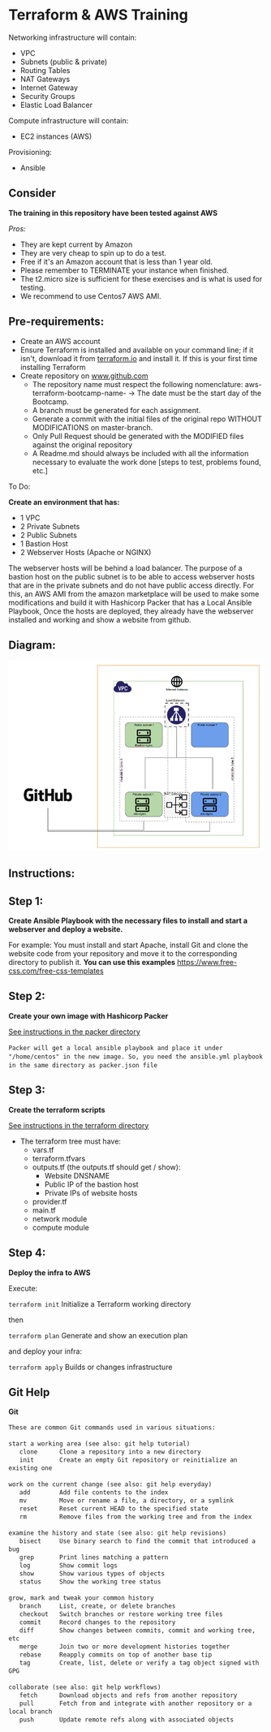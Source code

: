 # Terraform & AWS Training 

Networking infrastructure will contain:

* VPC
* Subnets (public & private)
* Routing Tables
* NAT Gateways
* Internet Gateway
* Security Groups
* Elastic Load Balancer

Compute infrastructure will contain:

* EC2 instances (AWS)

Provisioning:

* Ansible

## Consider

**The training in this repository have been tested against AWS**

*Pros:*

* They are kept current by Amazon
* They are very cheap to spin up to do a test. 
* Free if it's an Amazon account that is less than 1 year old. 
* Please remember to TERMINATE your instance when finished.
* The t2.micro size is sufficient for these exercises and is what is used for testing.
* We recommend to use Centos7 AWS AMI. 

## Pre-requirements:

* Create an AWS account
* Ensure Terraform is installed and available on your command line; if it isn't, download it from [terraform.io](www.terraform.io) and install it. If this is your first time installing Terraform
* Create repository on www.github.com
    * The repository name must respect the following nomenclature: aws-terraform-bootcamp-name- <YYMMDD> -> The date must be the start day of the Bootcamp.
    * A branch must be generated for each assignment.
    * Generate a commit with the initial files of the original repo WITHOUT MODIFICATIONS on master-branch.
    * Only Pull Request should be generated with the MODIFIED files against the original repository
    * A Readme.md should always be included with all the information necessary to evaluate the work done [steps to test, problems found, etc.]





 To Do:
 
**Create an environment that has:**

* 1 VPC
* 2 Private Subnets
* 2 Public Subnets
* 1 Bastion Host
* 2 Webserver Hosts (Apache or NGINX)

The webserver hosts will be behind a load balancer.
The purpose of a bastion host on the public subnet is to be able to access webserver hosts
that are in the private subnets and do not have public access directly.
For this, an AWS AMI from the amazon marketplace will be used to make some modifications and build it with Hashicorp Packer that has a Local Ansible Playbook,
Once the hosts are deployed, they already have the webserver installed and working and show a website from github.

## Diagram:

![](bootcamp-diagram.png)



## Instructions: 


## Step 1:

**Create Ansible Playbook with the necessary files to install and start a webserver and deploy a website.**

For example: You must install and start Apache, install Git and clone the website code from your repository and move it to the corresponding directory to publish it. **You can use this examples** https://www.free-css.com/free-css-templates

## Step 2:

**Create your own image with Hashicorp Packer**

[See instructions in the packer directory](https://github.com/aularmarko/pmi-bootcamp-terraform-aws/tree/master/packer)

`Packer will get a local ansible playbook and place it under "/home/centos" in the new image. So, you need the ansible.yml playbook in the same directory as packer.json file`


## Step 3:

**Create the terraform scripts** 

[See instructions in the terraform directory](https://github.com/aularmarko/pmi-bootcamp-terraform-aws/tree/master/terraform)

* The terraform tree must have:
    * vars.tf
    * terraform.tfvars
    * outputs.tf (the outputs.tf should get / show):
        * Website DNSNAME
        * Public IP of the bastion host
        * Private IPs of website hosts
    * provider.tf
    * main.tf
    * network module
    * compute module


## Step 4:

**Deploy the infra to AWS**

Execute:

`terraform init`               Initialize a Terraform working directory

then

`terraform plan`               Generate and show an execution plan


and deploy your infra:

`terraform apply`             Builds or changes infrastructure




## Git Help


**Git**
```
These are common Git commands used in various situations:

start a working area (see also: git help tutorial)
   clone      Clone a repository into a new directory
   init       Create an empty Git repository or reinitialize an existing one

work on the current change (see also: git help everyday)
   add        Add file contents to the index
   mv         Move or rename a file, a directory, or a symlink
   reset      Reset current HEAD to the specified state
   rm         Remove files from the working tree and from the index

examine the history and state (see also: git help revisions)
   bisect     Use binary search to find the commit that introduced a bug
   grep       Print lines matching a pattern
   log        Show commit logs
   show       Show various types of objects
   status     Show the working tree status

grow, mark and tweak your common history
   branch     List, create, or delete branches
   checkout   Switch branches or restore working tree files
   commit     Record changes to the repository
   diff       Show changes between commits, commit and working tree, etc
   merge      Join two or more development histories together
   rebase     Reapply commits on top of another base tip
   tag        Create, list, delete or verify a tag object signed with GPG

collaborate (see also: git help workflows)
   fetch      Download objects and refs from another repository
   pull       Fetch from and integrate with another repository or a local branch
   push       Update remote refs along with associated objects
```
